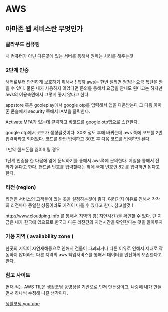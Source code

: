 # AWS
## 아마존 웹 서비스란 무엇인가

### 클라우드 컴퓨팅

내 컴퓨터가 아닌 다른곳에 있는 서버를 통해서 원하는 처리를 해주는것


### 2단계 인증

해커로부터 안전하게 보호하기 위해서 ! 특히 aws는 한번 털리면 엄청난 요금 폭탄을 받을 수 있다.
물론 내가 사용하지 않았다면 문의를 통해서 요금을 안내도 된다고는 하지만 aws의 이용측면에서 그렇게 좋지 않다고 한다. 

appstore 혹은 gooleplay에서 google otp를 입력해서 앱을 다운받는다
그 다음 아마존 콘솔에서 security 쪽에서 IAM을 클릭한다.

Activate MFA가 있는데 클릭하고 바코드를 google otp앱으로 스캔한다.

google otp에서 코드가 생성될것이다. 30초 정도 후에 바뀌는데 aws 쪽에 코드를 2번 입력하라고 되어있다. 코드를 한번 입력하고 30초 후 다음 코드를 입력하면 된다.

! 만약 핸드폰을 잃어버릴 경우

1단계 인증을 한 다음에 옆에 문의하기를 통해서 aws쪽에 문의한다. 메일을 통해서 전화가 온다고 한다. 핸드폰 번호를 입력할때는 앞에 국제 번호인 82 를 입력하면 된다고 한다. 

### 리전 (region)

리전은 서비스의 고객들이 있는 곳을 설정하는것이 좋다. 여러가지 이유로 인해서 각각의 리전마다 동일한 상품이라도 가격이 다를 수 있다고 한다. 참고할것 !

http://www.cloudping.info 를 통해서 지역의 핑( 지연시간 )을 확인할 수 있다. 
단 지금은 내가 한국에 있으므로 한국과 다른 리전간의 지연시간을 확인한다는 것을 알아두자

### 가용 지역 ( availability zone ) 

한곳의 지역이 자연재해등으로 인해서 건물이 파괴되거나 다른 이유로 인해서 제대로 작동하지 않더라도 다른 지역의 aws 백업서비스를 통해서 데이터를 안전하게 보존한다고 한다.


### 참고 사이트

현재 적는 AWS TIL은 생활코딩 동영상을 기반으로 먼저 만든것이고, 나중에 내가 만들면서 하나씩 수정해 나갈 생각이다.

[생활코딩 youtube](https://www.youtube.com/channel/UCvc8kv-i5fvFTJBFAk6n1SA)
